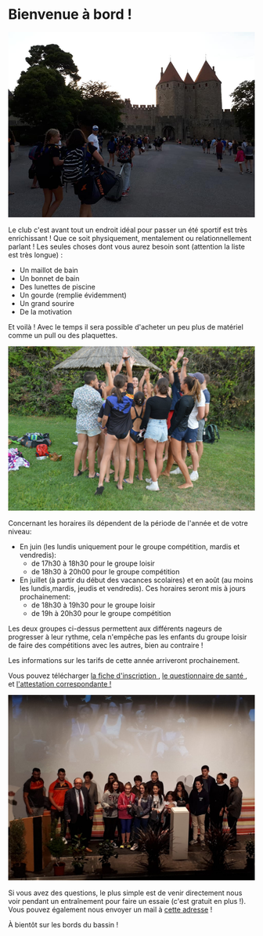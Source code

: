 # Bienvenue à bord !

<img src="/pictures/join/photoCompet.jpg" alt="team goin in competition picture">

Le club c'est avant tout un endroit idéal pour passer un été sportif est très enrichissant ! Que ce soit physiquement, mentalement ou relationnellement parlant ! Les seules choses dont vous aurez besoin sont (attention la liste est très longue) :

- Un maillot de bain
- Un bonnet de bain
- Des lunettes de piscine
- Un gourde (remplie évidemment)
- Un grand sourire
- De la motivation

Et voilà ! Avec le temps il sera possible d'acheter un peu plus de matériel comme un pull ou des plaquettes.

<img src="/pictures/join/photoTeam.jpg" alt="team picture">

Concernant les horaires ils dépendent de la période de l'année et de votre niveau:

- En juin (les lundis uniquement pour le groupe compétition, mardis et vendredis):
  - de 17h30 à 18h30 pour le groupe loisir
  - de 18h30 à 20h00 pour le groupe compétition
- En juillet (à partir du début des vacances scolaires) et en août (au moins les lundis,mardis, jeudis et vendredis). Ces horaires seront mis à jours prochainement:
  - de 18h30 à 19h30 pour le groupe loisir
  - de 19h à 20h30 pour le groupe compétition

Les deux groupes ci-dessus permettent aux différents nageurs de progresser à leur rythme, cela n'empêche pas les enfants du groupe loisir de faire des compétitions avec les autres, bien au contraire !

Les informations sur les tarifs de cette année arriveront prochainement.

<!-- Les tarifs d'inscription sont de :

- 120 euros pour un enfant
- 220 euros pour deux enfants
- 300 euros pour trois enfants -->

Vous pouvez télécharger <a href="pdf/ficheInscription.pdf" download> la fiche d'inscription </a>, <a href="pdf/questionnaireSanté.pdf" download> le questionnaire de santé </a>, et <a href="pdf/attestationQS.pdf" download> l'attestation correspondante !</a>

<img src="/pictures/join/photoMairie.jpg" alt="members congrated by mayor">

Si vous avez des questions, le plus simple est de venir directement nous voir pendant un entraînement pour faire un essaie (c'est gratuit en plus !). Vous pouvez également nous envoyer un mail à <a href="mailto:cnc66400@gmail.com">cette adresse</a> !

À bientôt sur les bords du bassin !
